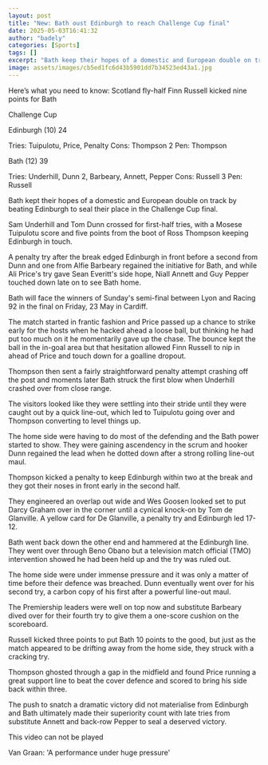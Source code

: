```yaml
---
layout: post
title: "New: Bath oust Edinburgh to reach Challenge Cup final"
date: 2025-05-03T16:41:32
author: "badely"
categories: [Sports]
tags: []
excerpt: "Bath keep their hopes of a domestic and European double on track by beating Edinburgh to seal their place in the Challenge Cup final."
image: assets/images/cb5ed1fc6d43b5901dd7b34523ed43a1.jpg
---
```


Here’s what you need to know: Scotland fly-half Finn Russell kicked nine points for Bath

Challenge Cup

Edinburgh (10) 24

Tries: Tuipulotu, Price, Penalty Cons: Thompson 2 Pen: Thompson

Bath (12) 39

Tries: Underhill, Dunn 2, Barbeary, Annett, Pepper Cons: Russell 3 Pen: Russell

Bath kept their hopes of a domestic and European double on track by beating Edinburgh to seal their place in the Challenge Cup final.

Sam Underhill and Tom Dunn crossed for first-half tries, with a Mosese Tuipulotu score and five points from the boot of Ross Thompson keeping Edinburgh in touch.

A penalty try after the break edged Edinburgh in front before a second from Dunn and one from Alfie Barbeary regained the initiative for Bath, and while Ali Price's try gave Sean Everitt's side hope, Niall Annett and Guy Pepper touched down late on to see Bath home.

Bath will face the winners of Sunday's semi-final between Lyon and Racing 92 in the final on Friday, 23 May in Cardiff.

The match started in frantic fashion and Price passed up a chance to strike early for the hosts when he hacked ahead a loose ball, but thinking he had put too much on it he momentarily gave up the chase. The bounce kept the ball in the in-goal area but that hesitation allowed Finn Russell to nip in ahead of Price and touch down for a goalline dropout.

Thompson then sent a fairly straightforward penalty attempt crashing off the post and moments later Bath struck the first blow when Underhill crashed over from close range.

The visitors looked like they were settling into their stride until they were caught out by a quick line-out, which led to Tuipulotu going over and Thompson converting to level things up.

The home side were having to do most of the defending and the Bath power started to show. They were gaining ascendency in the scrum and hooker Dunn regained the lead when he dotted down after a strong rolling line-out maul.

Thompson kicked a penalty to keep Edinburgh within two at the break and they got their noses in front early in the second half.

They engineered an overlap out wide and Wes Goosen looked set to put Darcy Graham over in the corner until a cynical knock-on by Tom de Glanville. A yellow card for De Glanville, a penalty try and Edinburgh led 17-12.

Bath went back down the other end and hammered at the Edinburgh line. They went over through Beno Obano but a television match official (TMO) intervention showed he had been held up and the try was ruled out.

The home side were under immense pressure and it was only a matter of time before their defence was breached. Dunn eventually went over for his second try, a carbon copy of his first after a powerful line-out maul.

The Premiership leaders were well on top now and substitute Barbeary dived over for their fourth try to give them a one-score cushion on the scoreboard.

Russell kicked three points to put Bath 10 points to the good, but just as the match appeared to be drifting away from the home side, they struck with a cracking try.

Thompson ghosted through a gap in the midfield and found Price running a great support line to beat the cover defence and scored to bring his side back within three.

The push to snatch a dramatic victory did not materialise from Edinburgh and Bath ultimately made their superiority count with late tries from substitute Annett and back-row Pepper to seal a deserved victory.

This video can not be played

Van Graan: 'A performance under huge pressure'

